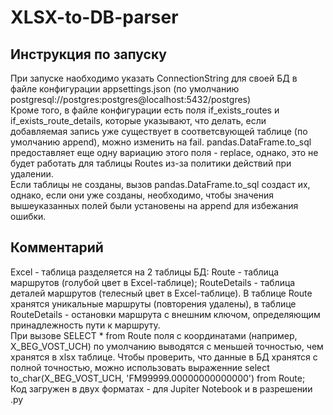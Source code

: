 # XLSX-to-DB-parser

## Инструкция по запуску
При запуске наобходимо указать ConnectionString для своей БД в файле конфигурации appsettings.json (по умолчанию postgresql://postgres:postgres@localhost:5432/postgres)  
Кроме того, в файле конфигурации есть поля if_exists_routes и if_exists_route_details, которые указывают, что делать, если добавляемая запись уже существует в соответсвующей таблице (по умолчанию append), можно изменить на fail. pandas.DataFrame.to_sql предоставляет еще одну вариацию этого поля - replace, однако, это не будет работать для таблицы Routes из-за политики действий при удалении.  
Если таблицы не созданы, вызов pandas.DataFrame.to_sql создаст их, однако, если они уже созданы, необходимо, чтобы значения вышеуказанных полей были установены на append для избежания ошибки.

## Комментарий

Excel - таблица разделяется на 2 таблицы БД: Route - таблица маршрутов (голубой цвет в Excel-таблице); RouteDetails - таблица деталей маршрутов (телесный цвет в Excel-таблице). В таблице Route хранятся уникальные маршруты (повторения удалены), в таблице RouteDetails - остановки маршрута с внешним ключом, определяющим принадлежность пути к маршруту.  
При вызове SELECT * from Route поля с координатами (например, X_BEG_VOST_UCH) по умолчанию выводятся с меньшей точностью, чем хранятся в xlsx таблице. Чтобы проверить, что данные в БД хранятся с полной точностью, можно использовать выраженние select to_char(X_BEG_VOST_UCH, 'FM99999.00000000000000') from Route;  
Код загружен в двух форматах - для Jupiter Notebook и в разрешении .py

